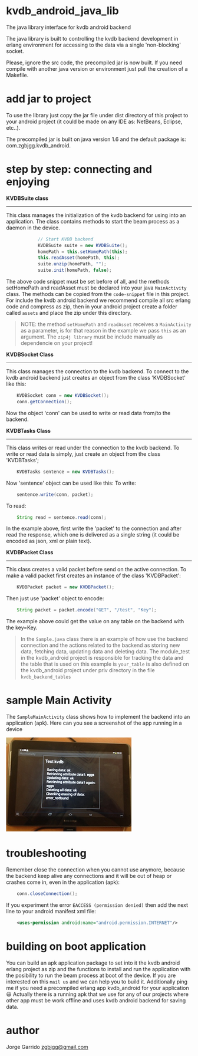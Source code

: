 kvdb_android_java_lib
=====================

The java library interface for kvdb android backend

The java library is built to controlling the kvdb backend development in erlang environment for accessing to the data via a single 'non-blocking' socket.

Please, ignore the src code, the precompiled jar is now built. If you need compile with another java version or environment just pull the creation of a Makefile.

add jar to project
==================

To use the library just copy the jar file under dist directory of this project to your android project (it could be made on any IDE as: NetBeans, Eclipse, etc..).

The precompiled jar is built on java version 1.6 and the default package is: com.zgbjgg.kvdb_android.


step by step: connecting and enjoying
=====================================

**KVDBSuite class**
__________

This class manages the initialization of the kvdb backend for using into an application. The class contains methods to start the beam process as a daemon in the device.
```java
            // Start KVDB backend
            KVDBSuite suite = new KVDBSuite();
            homePath = this.setHomePath(this);
            this.readAsset(homePath, this);
            suite.unzip(homePath, "");
            suite.init(homePath, false);
```
The above code snippet must be set before of all, and the methods setHomePath and readAsset must be declared into your java ```MainActivity``` class. The methods can be copied from the ```code-snippet``` file in this project. For include the kvdb android backend we recommend compile all src erlang code and compress as zip, then in your android project create a folder called ```assets``` and place the zip under this directory.

> NOTE: the method ```setHomePath``` and ```readAsset``` receives a ```MainActivity``` as a parameter, is for that reason in the example we pass ```this``` as an argument. The ```zip4j library``` must be include manually as dependencie on your project!

**KVDBSocket Class**
__________

This class manages the connection to the kvdb backend.
To connect to the kvdb android backend just creates an object from the class 'KVDBSocket' like this:
```java
	KVDBSocket conn = new KVDBSocket();
	conn.getConnection();
```
Now the object 'conn' can be used to write or read data from/to the backend.


**KVDBTasks Class**
_________

This class writes or read under the connection to the kvdb backend.
To write or read data is simply, just create an object from the class 'KVDBTasks';
```java
	KVDBTasks sentence = new KVDBTasks();
```
Now 'sentence' object can be used like this:
To write: 
```java	
	sentence.write(conn, packet);
```
To read:
```java	
	String read = sentence.read(conn);
```
In the example above, first write the 'packet' to the connection and after read the response, which one is delivered as a single string (it could be encoded as json, xml or plain text).


**KVDBPacket Class**
__________

This class creates a valid packet before send on the active connection.
To make a valid packet first creates an instance of the class 'KVDBPacket':
```java
	KVDBPacket packet = new KVDBPacket();
```
Then just use 'packet' object to encode:
```java
	String packet = packet.encode("GET", "/test", "Key");
```
The example above could get the value on any table on the backend with the key=Key.


> In the ```Sample.java``` class there is an example of how use the backend connection and the actions related to the backend as storing new data, fetching data, updating data and deleting data. The module_test in the kvdb_android project is responsible for tracking the data and the table that is used on this example is ```your_table``` is also defined on the kvdb_android project under priv directory in the file ```kvdb_backend_tables``` 


sample Main Activity
====================

The ```SampleMainActivity``` class shows how to implement the backend into an application (apk). Here can you see a screenshot of the app running in a device

![alt text](https://github.com/zgbjgg/kvdb_android_java_lib/raw/master/screenshot/screenshot.jpg "Test kvdb")


troubleshooting
===============

Remember close the connection when you cannot use anymore, because the backend keep alive any connections and it will be out of heap or crashes come in, even in the application (apk):

```java
	conn.closeConnection();
```
If you experiment the error ```EACCESS (permission denied)``` then add the next line to your android manifest xml file:
```xml
	<uses-permission android:name="android.permission.INTERNET"/> 
```

building on boot application
============================

You can build an apk application package to set into it the kvdb android erlang project as zip and the functions to install and run the application with the posibility to run the beam process at boot of the device. If you are interested on this ```mail us``` and we can help you to build it. Additionally ping me if you need a precompiled erlang app kvdb_android for your application :smiley:
Actually there is a running apk that we use for any of our projects where other app must be work offline and uses kvdb android backend for saving data.


author
======

Jorge Garrido <zgbjgg@gmail.com>
	






